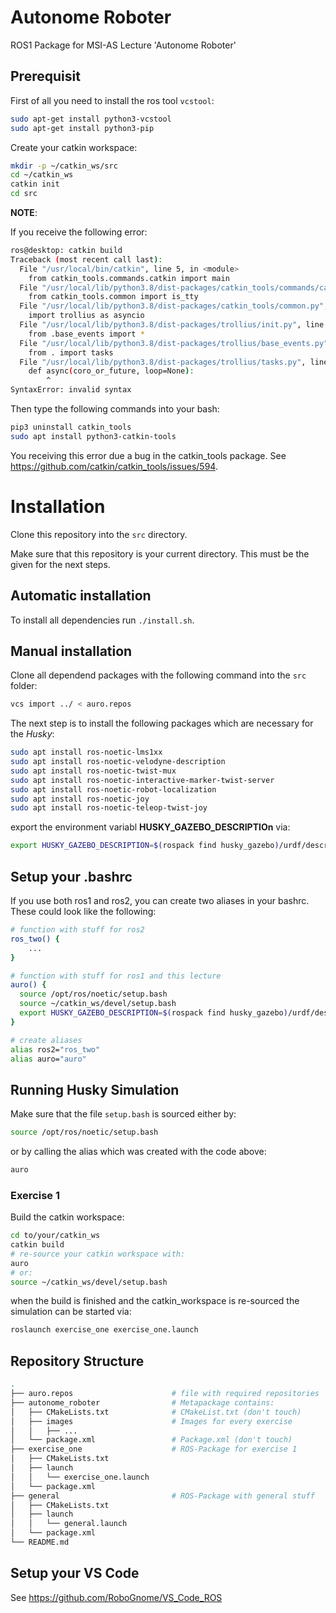 # Autonome Roboter

ROS1 Package for MSI-AS Lecture 'Autonome Roboter'

## Prerequisit

First of all you need to install the ros tool `vcstool`:

```bash
sudo apt-get install python3-vcstool
sudo apt-get install python3-pip
```

Create your catkin workspace:

```bash
mkdir -p ~/catkin_ws/src
cd ~/catkin_ws
catkin init
cd src
```

**NOTE**:

If you receive the following error:

```bash
ros@desktop: catkin build 
Traceback (most recent call last):
  File "/usr/local/bin/catkin", line 5, in <module>
    from catkin_tools.commands.catkin import main
  File "/usr/local/lib/python3.8/dist-packages/catkin_tools/commands/catkin.py", line 28, in <module>
    from catkin_tools.common import is_tty
  File "/usr/local/lib/python3.8/dist-packages/catkin_tools/common.py", line 23, in <module>
    import trollius as asyncio
  File "/usr/local/lib/python3.8/dist-packages/trollius/init.py", line 21, in <module>
    from .base_events import *
  File "/usr/local/lib/python3.8/dist-packages/trollius/base_events.py", line 42, in <module>
    from . import tasks
  File "/usr/local/lib/python3.8/dist-packages/trollius/tasks.py", line 565
    def async(coro_or_future, loop=None):
        ^
SyntaxError: invalid syntax
```

Then type the following commands into your bash:

```bash
pip3 uninstall catkin_tools
sudo apt install python3-catkin-tools
```

You receiving this error due a bug in the catkin_tools package. See https://github.com/catkin/catkin_tools/issues/594.

# Installation

Clone this repository into the `src` directory.

Make sure that this repository is your current directory.
This must be the given for the next steps.

## Automatic installation

To install all dependencies run `./install.sh`.

## Manual installation

Clone all dependend packages with the following command into the `src` folder:

```bash
vcs import ../ < auro.repos
```

The next step is to install the following packages which are necessary for the *Husky*:

```bash
sudo apt install ros-noetic-lms1xx
sudo apt install ros-noetic-velodyne-description 
sudo apt install ros-noetic-twist-mux
sudo apt install ros-noetic-interactive-marker-twist-server
sudo apt install ros-noetic-robot-localization
sudo apt install ros-noetic-joy
sudo apt install ros-noetic-teleop-twist-joy
```

export the environment variabl **HUSKY_GAZEBO_DESCRIPTIOn** via:

```bash
export HUSKY_GAZEBO_DESCRIPTION=$(rospack find husky_gazebo)/urdf/description.gazebo.xacro
```

## Setup your .bashrc

If you use both ros1 and ros2, you can create two aliases in your bashrc. These could look like the following:

```bash
# function with stuff for ros2
ros_two() {
    ...
}

# function with stuff for ros1 and this lecture
auro() {
  source /opt/ros/noetic/setup.bash
  source ~/catkin_ws/devel/setup.bash
  export HUSKY_GAZEBO_DESCRIPTION=$(rospack find husky_gazebo)/urdf/description.gazebo.xacro
}

# create aliases
alias ros2="ros_two"
alias auro="auro"
```

## Running Husky Simulation

Make sure that the file `setup.bash` is sourced either by:

```bash
source /opt/ros/noetic/setup.bash
```

or by calling the alias which was created with the code above:

```bash
auro
```

### Exercise 1

Build the catkin workspace:

```bash
cd to/your/catkin_ws
catkin build
# re-source your catkin workspace with:
auro
# or:
source ~/catkin_ws/devel/setup.bash
```

when the build is finished and the catkin_workspace is re-sourced the simulation can be started via:

```bash
roslaunch exercise_one exercise_one.launch
```

## Repository Structure

```bash
.
├── auro.repos                      # file with required repositories
├── autonome_roboter                # Metapackage contains:
│   ├── CMakeLists.txt              # CMakeList.txt (don't touch)
│   ├── images                      # Images for every exercise
│   │   ├── ...
│   └── package.xml                 # Package.xml (don't touch)
├── exercise_one                    # ROS-Package for exercise 1
│   ├── CMakeLists.txt
│   ├── launch
│   │   └── exercise_one.launch
│   └── package.xml
├── general                         # ROS-Package with general stuff
│   ├── CMakeLists.txt
│   ├── launch
│   │   └── general.launch          
│   └── package.xml
└── README.md
```

## Setup your VS Code

See <https://github.com/RoboGnome/VS_Code_ROS>
